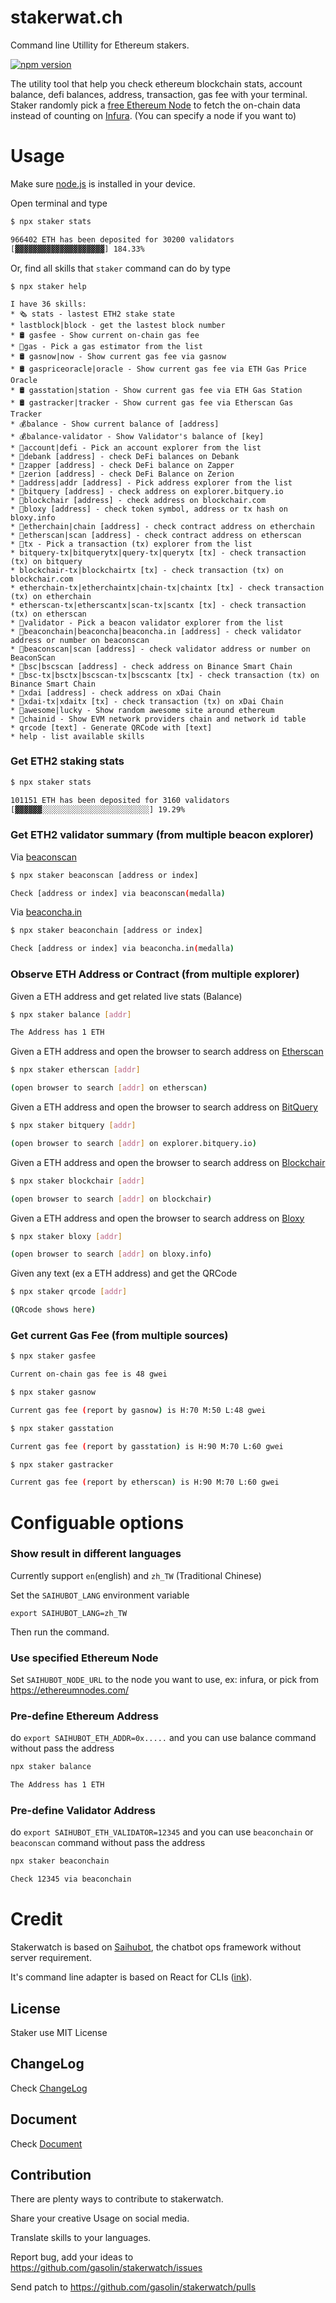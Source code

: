 # stakerwat.ch
Command line Utillity for Ethereum stakers.

[![npm version](https://badge.fury.io/js/staker.svg)](https://www.npmjs.com/package/staker)

The utility tool that help you check ethereum blockchain stats, account balance, defi balances, address, transaction, gas fee with your terminal. Staker randomly pick a [free Ethereum Node](https://ethereumnodes.com/) to fetch the on-chain data instead of counting on [Infura](https://infura.io/). (You can specify a node if you want to)

# Usage

Make sure [node.js](https://nodejs.org) is installed in your device.

Open terminal and type

```sh
$ npx staker stats

966402 ETH has been deposited for 30200 validators
[▓▓▓▓▓▓▓▓▓▓▓▓▓▓▓▓▓▓▓▓] 184.33%
```

Or, find all skills that `staker` command can do by type

```
$ npx staker help

I have 36 skills:
* 🗞 stats - lastest ETH2 stake state
* lastblock|block - get the lastest block number
* 🛢 gasfee - Show current on-chain gas fee
* 🔎gas - Pick a gas estimator from the list
* 🛢 gasnow|now - Show current gas fee via gasnow
* 🛢 gaspriceoracle|oracle - Show current gas fee via ETH Gas Price Oracle
* 🛢 gasstation|station - Show current gas fee via ETH Gas Station
* 🛢 gastracker|tracker - Show current gas fee via Etherscan Gas Tracker
* 💰balance - Show current balance of [address]
* 💰balance-validator - Show Validator's balance of [key]
* 🔎account|defi - Pick an account explorer from the list
* 🧩debank [address] - check DeFi balances on Debank
* 🧩zapper [address] - check DeFi balance on Zapper
* 🧩zerion [address] - check DeFi Balance on Zerion
* 🔎address|addr [address] - Pick address explorer from the list
* 🏦bitquery [address] - check address on explorer.bitquery.io
* 🏦blockchair [address] - check address on blockchair.com
* 🏦bloxy [address] - check token symbol, address or tx hash on bloxy.info
* 🏦etherchain|chain [address] - check contract address on etherchain
* 🏦etherscan|scan [address] - check contract address on etherscan
* 🔎tx - Pick a transaction (tx) explorer from the list
* bitquery-tx|bitquerytx|query-tx|querytx [tx] - check transaction (tx) on bitquery
* blockchair-tx|blockchairtx [tx] - check transaction (tx) on blockchair.com
* etherchain-tx|etherchaintx|chain-tx|chaintx [tx] - check transaction (tx) on etherchain
* etherscan-tx|etherscantx|scan-tx|scantx [tx] - check transaction (tx) on etherscan
* 🔎validator - Pick a beacon validator explorer from the list
* 🥓beaconchain|beaconcha|beaconcha.in [address] - check validator address or number on beaconscan
* 🥓beaconscan|scan [address] - check validator address or number on BeaconScan
* 🏦bsc|bscscan [address] - check address on Binance Smart Chain
* 🏦bsc-tx|bsctx|bscscan-tx|bscscantx [tx] - check transaction (tx) on Binance Smart Chain
* 🏦xdai [address] - check address on xDai Chain
* 🏦xdai-tx|xdaitx [tx] - check transaction (tx) on xDai Chain
* 🤩awesome|lucky - Show random awesome site around ethereum
* 📕chainid - Show EVM network providers chain and network id table
* qrcode [text] - Generate QRCode with [text]
* help - list available skills
```

### Get ETH2 staking stats

```sh
$ npx staker stats

101151 ETH has been deposited for 3160 validators
[▓▓▓▓▓▓░░░░░░░░░░░░░░░░░░░░░░░░] 19.29%
```

### Get ETH2 validator summary (from multiple beacon explorer)

Via [beaconscan](https://beaconscan.com/)

```sh
$ npx staker beaconscan [address or index]

Check [address or index] via beaconscan(medalla)
```

Via [beaconcha.in](https://www.beaconcha.in/)
```sh
$ npx staker beaconchain [address or index]

Check [address or index] via beaconcha.in(medalla)
```

### Observe ETH Address or Contract (from multiple explorer)

Given a ETH address and get related live stats (Balance)

```sh
$ npx staker balance [addr]

The Address has 1 ETH
```

Given a ETH address and open the browser to search address on [Etherscan](https://etherscan.io/)

```sh
$ npx staker etherscan [addr]

(open browser to search [addr] on etherscan)
```

Given a ETH address and open the browser to search address on [BitQuery](https://explorer.bitquery.io)

```sh
$ npx staker bitquery [addr]

(open browser to search [addr] on explorer.bitquery.io)
```

Given a ETH address and open the browser to search address on [Blockchair](https://blockchair.com/ethereum)

```sh
$ npx staker blockchair [addr]

(open browser to search [addr] on blockchair)
```

Given a ETH address and open the browser to search address on [Bloxy](https://bloxy.info/)

```sh
$ npx staker bloxy [addr]

(open browser to search [addr] on bloxy.info)
```

Given any text (ex a ETH address) and get the QRCode

```sh
$ npx staker qrcode [addr]

(QRcode shows here)
```

### Get current Gas Fee (from multiple sources)

```sh
$ npx staker gasfee

Current on-chain gas fee is 48 gwei
```

```sh
$ npx staker gasnow

Current gas fee (report by gasnow) is H:70 M:50 L:48 gwei
```

```sh
$ npx staker gasstation

Current gas fee (report by gasstation) is H:90 M:70 L:60 gwei
```

```sh
$ npx staker gastracker

Current gas fee (report by etherscan) is H:90 M:70 L:60 gwei
```

# Configuable options

### Show result in different languages

Currently support `en`(english) and `zh_TW` (Traditional Chinese)

Set the `SAIHUBOT_LANG` environment variable

```
export SAIHUBOT_LANG=zh_TW
```

Then run the command.

### Use specified Ethereum Node

Set `SAIHUBOT_NODE_URL` to the node you want to use, ex: infura, or pick from https://ethereumnodes.com/

### Pre-define Ethereum Address

do `export SAIHUBOT_ETH_ADDR=0x.....` and you can use balance command without pass the address

```sh
npx staker balance

The Address has 1 ETH
```

### Pre-define Validator Address

do `export SAIHUBOT_ETH_VALIDATOR=12345` and you can use `beaconchain` or `beaconscan` command without pass the address

```sh
npx staker beaconchain

Check 12345 via beaconchain
```


# Credit

Stakerwatch is based on [Saihubot](https://github.com/gasolin/saihubot), the chatbot ops framework without server requirement.

It's command line adapter is based on React for CLIs ([ink](https://www.npmjs.com/package/ink)).

## License

Staker use MIT License

## ChangeLog

Check [ChangeLog](https://github.com/gasolin/stakerwatch/blob/gh-pages/CHANGELOG.md)

## Document

Check [Document](https://gasolin.github.io/stakerwatch/doc/)

## Contribution

There are plenty ways to contribute to stakerwatch.

Share your creative Usage on social media.

Translate skills to your languages.

Report bug, add your ideas to https://github.com/gasolin/stakerwatch/issues

Send patch to https://github.com/gasolin/stakerwatch/pulls
